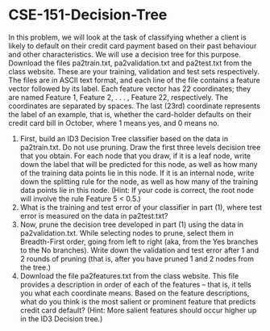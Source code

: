# CSE-151-Decision-Tree
In this problem, we will look at the task of classifying whether a client is likely to default on their credit
card payment based on their past behaviour and other characteristics. We will use a decision tree for this
purpose.
Download the files pa2train.txt, pa2validation.txt and pa2test.txt from the class website. These
are your training, validation and test sets respectively. The files are in ASCII text format, and each line
of the file contains a feature vector followed by its label. Each feature vector has 22 coordinates; they are
named Feature 1, Feature 2, . . . , Feature 22, respectively. The coordinates are separated by spaces. The
last (23rd) coordinate represents the label of an example, that is, whether the card-holder defaults on their
credit card bill in October, where 1 means yes, and 0 means no.
1. First, build an ID3 Decision Tree classifier based on the data in pa2train.txt. Do not use pruning.
Draw the first three levels decision tree that you obtain. For each node that you draw, if it is a leaf
node, write down the label that will be predicted for this node, as well as how many of the training
data points lie in this node. If it is an internal node, write down the splitting rule for the node, as well
as how many of the training data points lie in this node. (Hint: If your code is correct, the root node
will involve the rule Feature 5 < 0.5.)
2. What is the training and test error of your classifier in part (1), where test error is measured on the
data in pa2test.txt?
3. Now, prune the decision tree developed in part (1) using the data in pa2validation.txt. While
selecting nodes to prune, select them in Breadth-First order, going from left to right (aka, from the
Yes branches to the No branches). Write down the validation and test error after 1 and 2 rounds of
pruning (that is, after you have pruned 1 and 2 nodes from the tree.)
4. Download the file pa2features.txt from the class website. This file provides a description in order of
each of the features – that is, it tells you what each coordinate means. Based on the feature descriptions,
what do you think is the most salient or prominent feature that predicts credit card default? (Hint:
More salient features should occur higher up in the ID3 Decision tree.)
